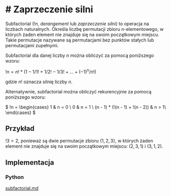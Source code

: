 # # Zaprzeczenie silni

Subfactorial ($!n$, *derangement* lub *zaprzeczenie silni*) to operacja na liczbach naturalnych. Określa liczbę permutacji zbioru $n$-elementowego, w których żaden element nie znajduje się na swoim początkowym miejscu. Takie permutacje nazywane są permutacjami bez punktów stałych lub permutacjami zupełnymi.

Subfactorial dla danej liczby $n$ można obliczyć za pomocą poniższego wzoru:

$!n = n! * (1 - 1/1! + 1/2! - 1/3! + ... + (-1)^n/n!)$

gdzie $n!$ oznacza silnię liczby $n$.

Alternatywnie, subfactorial można obliczyć rekurencyjnie za pomocą poniższego wzoru:

$
!n =  \begin{cases} 
      1 & n = 0 \\
      0 & n = 1 \\
      (n - 1) * (!(n - 1) + !(n - 2)) & n > 1\\
   \end{cases}
$

## Przykład

$!3 = 2$, ponieważ są dwie permutacje zbioru $\{1, 2, 3\}$, w których żaden element nie znajduje się na swoim początkowym miejscu: $(2, 3, 1)$ i $(3, 1, 2)$.

## Implementacja

### Python


[subfactorial.md](../../programming/python/algorithms/integers/subfactorial.md)
